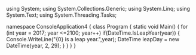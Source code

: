 using System;
using System.Collections.Generic;
using System.Linq;
using System.Text;
using System.Threading.Tasks;

namespace ConsoleApplication4
{
    class Program
    {
        static void Main()
        {
            for (int year = 2017; year <=2100; year++)
                if(DateTime.IsLeapYear(year))
                {
                    Console.WriteLine("{0} is a leap year.",year);
                    DateTime leapDay = new DateTime(year, 2, 29);
                }
        }
    }
}
